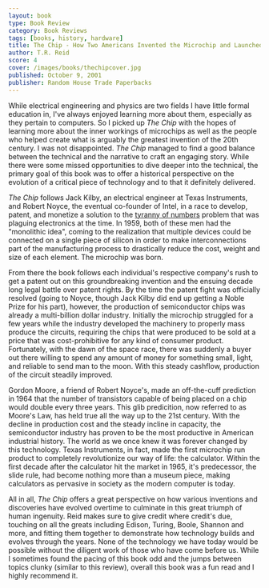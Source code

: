 ```yaml
---
layout: book
type: Book Review
category: Book Reviews
tags: [books, history, hardware]
title: The Chip - How Two Americans Invented the Microchip and Launched a Revolution 
author: T.R. Reid
score: 4
cover: /images/books/thechipcover.jpg
published: October 9, 2001
publisher: Random House Trade Paperbacks
---
```


While electrical engineering and physics are two fields I have little formal education in, I've always enjoyed learning more about them, especially as they pertain to computers. So I picked up <i>The Chip</i> with the hopes of learning more about the inner workings of microchips as well as the people who helped create what is arguably the greatest invention of the 20th century. I was not disappointed. <i>The Chip</i> managed to find a good balance between the technical and the narrative to craft an engaging story. While there were some missed opportunities to dive deeper into the technical, the primary goal of this book was to offer a historical perspective on the evolution of a critical piece of technology and to that it definitely delivered.

<i>The Chip</i> follows Jack Kilby, an electrical engineer at Texas Instruments, and Robert Noyce, the eventual co-founder of Intel, in a race to develop, patent, and monetize a solution to the <a href="/research/2017/05/20/microchip/">tyranny of numbers</a> problem that was plaguing electronics at the time. In 1959, both of these men had the "monolithic idea", coming to the realization that multiple devices could be connected on a single piece of silicon in order to make interconnections part of the manufacturing process to drastically reduce the cost, weight and size of each element. The microchip was born.

From there the book follows each individual's respective company's rush to get a patent out on this groundbreaking invention and the ensuing decade long legal battle over patent rights. By the time the patent fight was officially resolved (going to Noyce, though Jack Kilby did end up getting a Noble Prize for his part), however, the production of semiconductor chips was already a multi-billion dollar industry. Initially the microchip struggled for a few years while the industry developed the machinery to properly mass produce the circuits, requiring the chips that were produced to be sold at a price that was cost-prohibitive for any kind of consumer product. Fortunately, with the dawn of the space race, there was suddenly a buyer out there willing to spend any amount of money for something small, light, and reliable to send man to the moon. With this steady cashflow, production of the circuit steadily improved.

Gordon Moore, a friend of Robert Noyce's, made an off-the-cuff prediction in 1964 that the number of transistors capable of being placed on a chip would double every three years. This glib predicition, now referred to as Moore's Law, has held true all the way up to the 21st century. With the decline in production cost and the steady incline in capacity, the semiconductor industry has proven to be the most productive in American industrial history. The world as we once knew it was forever changed by this technology. Texas Instruments, in fact, made the first microchip run product to completely revolutionize our way of life: the calculator. Within the first decade after the calculator hit the market in 1965, it's predecessor, the slide rule, had become nothing more than a museum piece, making calculators as pervasive in society as the modern computer is today. 

All in all, <i>The Chip</i> offers a great perspective on how various inventions and discoveries have evolved overtime to culminate in this great triumph of human ingenuity. Reid makes sure to give credit where credit's due, touching on all the greats including Edison, Turing, Boole, Shannon and more, and fitting them together to demonstrate how technology builds and evolves through the years. None of the technology we have today would be possible without the diligent work of those who have come before us. While I sometimes found the pacing of this book odd and the jumps between topics clunky (similar to this review), overall this book was a fun read and I highly recommend it.
